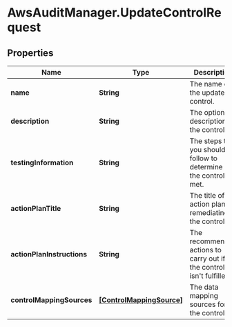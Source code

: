 # AwsAuditManager.UpdateControlRequest

## Properties

Name | Type | Description | Notes
------------ | ------------- | ------------- | -------------
**name** | **String** |  The name of the updated control.  | 
**description** | **String** |  The optional description of the control.  | [optional] 
**testingInformation** | **String** |  The steps that you should follow to determine if the control is met.  | [optional] 
**actionPlanTitle** | **String** |  The title of the action plan for remediating the control.  | [optional] 
**actionPlanInstructions** | **String** |  The recommended actions to carry out if the control isn&#39;t fulfilled.  | [optional] 
**controlMappingSources** | [**[ControlMappingSource]**](ControlMappingSource.md) |  The data mapping sources for the control.  | 


